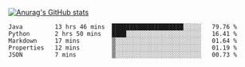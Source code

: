 [![Anurag's GitHub stats](https://github-readme-stats.vercel.app/api?username=sebasphere&count_private=true&theme=tokyonight)](https://github.com/anuraghazra/github-readme-stats)

<!--START_SECTION:waka-->
```text
Java         13 hrs 46 mins  ████████████████████░░░░░   79.76 % 
Python       2 hrs 50 mins   ████░░░░░░░░░░░░░░░░░░░░░   16.41 % 
Markdown     17 mins         ▒░░░░░░░░░░░░░░░░░░░░░░░░   01.64 % 
Properties   12 mins         ▒░░░░░░░░░░░░░░░░░░░░░░░░   01.19 % 
JSON         7 mins          ▒░░░░░░░░░░░░░░░░░░░░░░░░   00.73 % 
```
<!--END_SECTION:waka-->
